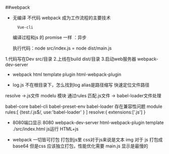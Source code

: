 ##webpack
- 无编译 不代码
    webpack 成为工作流程的主要技术

        Vue-cli
    编译过程和js 的 promise 一样 ：异步


    执行代码：node src/index.js = node dist/main.js 

1.代码写在Dev src/目录
2.上线在build dist/目录
3.启动web服务器  webpack-dev-server

<!-- 插件 -->
- webpack html template
    plugin html-webpack-plugin

- log.js 不在根目录下，怎么找到log 
    alias是路径缩写 快速定位文件路径

resolve 
    ->.js文件
    modelu 模块  通过rules  匹配.js文件 -> babel-loader文件处理

babel-core babel-cli babel-preset-env
babel-loader 存在兼容性问题
module
rules:[
    {test:/.js$/,
    use:'babel-loader'
    }
]
resolve:{
    extensions:['.js']
}

- 8080端口显示
8080 webpack-dev-server  html-webpack-plugin
template ./src/index.html
 js运行 HTML+js

 - webpack 一切皆可打包  打包到js里 
 css对于js来说是文本 
 img 对于 js 打包成base64
 但是css 应该独立打包，性能优化需要
 main.js 显示是最慢的